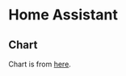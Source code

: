 # Home Assistant

## Chart
Chart is from [here](https://github.com/pajikos/home-assistant-helm-chart/tree/main).
